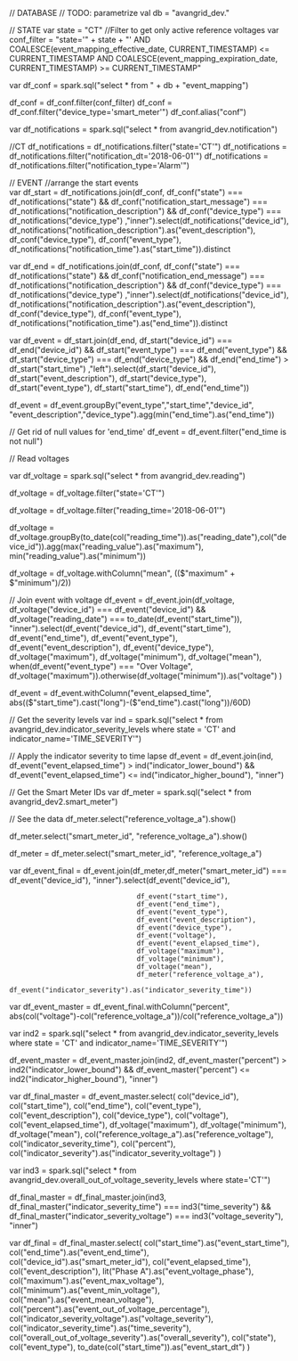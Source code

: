 // DATABASE
// TODO: parametrize
val db = "avangrid_dev." 

// STATE
var state = "CT"
//Filter to get only active reference voltages 
var conf_filter = "state='" + state + "' AND COALESCE(event_mapping_effective_date, CURRENT_TIMESTAMP) <= CURRENT_TIMESTAMP AND COALESCE(event_mapping_expiration_date, CURRENT_TIMESTAMP) >= CURRENT_TIMESTAMP"

var df_conf = spark.sql("select * from " + db + "event_mapping")

df_conf = df_conf.filter(conf_filter)
df_conf = df_conf.filter("device_type='smart_meter'")
df_conf.alias("conf")

var df_notifications = spark.sql("select * from avangrid_dev.notification")

//CT
df_notifications = df_notifications.filter("state='CT'")
df_notifications = df_notifications.filter("notification_dt='2018-06-01'")
df_notifications = df_notifications.filter("notification_type='Alarm'")


// EVENT 
//arrange the start events     
var df_start = df_notifications.join(df_conf, df_conf("state") === df_notifications("state") 
               && df_conf("notification_start_message") === df_notifications("notification_description") 
               && df_conf("device_type") === df_notifications("device_type")
               ,"inner").select(df_notifications("device_id"),
                                df_notifications("notification_description").as("event_description"),
                                df_conf("device_type"),
                                df_conf("event_type"), 
                                df_notifications("notification_time").as("start_time")).distinct

var df_end = df_notifications.join(df_conf, df_conf("state") === df_notifications("state") 
               && df_conf("notification_end_message") === df_notifications("notification_description") 
               && df_conf("device_type") === df_notifications("device_type")
               ,"inner").select(df_notifications("device_id"),
                                df_notifications("notification_description").as("event_description"),
                                df_conf("device_type"),
                                df_conf("event_type"), 
                                df_notifications("notification_time").as("end_time")).distinct
               
var df_event = df_start.join(df_end, df_start("device_id") === df_end("device_id")
                                   && df_start("event_type") === df_end("event_type")
                                   && df_start("device_type") === df_end("device_type")
                                   && df_end("end_time") > df_start("start_time")
                                   ,"left").select(df_start("device_id"),
                                                   df_start("event_description"),
                                                   df_start("device_type"),
                                                   df_start("event_type"),
                                                   df_start("start_time"),
                                                   df_end("end_time"))


df_event = df_event.groupBy("event_type","start_time","device_id", "event_description","device_type").agg(min("end_time").as("end_time"))


// Get rid of null values for 'end_time'
df_event = df_event.filter("end_time is not null")

// Read voltages 

var df_voltage = spark.sql("select * from avangrid_dev.reading")

df_voltage = df_voltage.filter("state='CT'")

df_voltage =  df_voltage.filter("reading_time='2018-06-01'")


df_voltage = df_voltage.groupBy(to_date(col("reading_time")).as("reading_date"),col("device_id")).agg(max("reading_value").as("maximum"), min("reading_value").as("minimum"))

df_voltage = df_voltage.withColumn("mean", (($"maximum" + $"minimum")/2))


// Join event with voltage
df_event = df_event.join(df_voltage, 
                df_voltage("device_id") === df_event("device_id") 
                && df_voltage("reading_date") === to_date(df_event("start_time")), "inner").select(df_event("device_id"), 
                        df_event("start_time"), 
                        df_event("end_time"), 
                        df_event("event_type"),
                        df_event("event_description"),
                        df_event("device_type"),
                        df_voltage("maximum"),
                        df_voltage("minimum"),
                        df_voltage("mean"),
                        when(df_event("event_type") === "Over Voltage", df_voltage("maximum")).otherwise(df_voltage("minimum")).as("voltage")
                        )

df_event = df_event.withColumn("event_elapsed_time", abs(($"start_time").cast("long")-($"end_time").cast("long"))/60D)

// Get the severity levels 
var ind = spark.sql("select * from avangrid_dev.indicator_severity_levels where state = 'CT' and indicator_name='TIME_SEVERITY'")

// Apply the indicator severity to time lapse
df_event = df_event.join(ind, df_event("event_elapsed_time") > ind("indicator_lower_bound") && df_event("event_elapsed_time") <= ind("indicator_higher_bound"), "inner")

// Get the Smart Meter IDs
var df_meter = spark.sql("select * from avangrid_dev2.smart_meter")

// See the data 
df_meter.select("reference_voltage_a").show()

df_meter.select("smart_meter_id", "reference_voltage_a").show()

df_meter = df_meter.select("smart_meter_id", "reference_voltage_a")

var df_event_final = df_event.join(df_meter,df_meter("smart_meter_id") === df_event("device_id"), "inner").select(df_event("device_id"), 

                                    df_event("start_time"), 
                                    df_event("end_time"), 
                                    df_event("event_type"), 
                                    df_event("event_description"), 
                                    df_event("device_type"), 
                                    df_event("voltage"),
                                    df_event("event_elapsed_time"),
                                    df_voltage("maximum"),
                                    df_voltage("minimum"),
                                    df_voltage("mean"),
                                    df_meter("reference_voltage_a"),
                                    df_event("indicator_severity").as("indicator_severity_time"))

var df_event_master = df_event_final.withColumn("percent", abs(col("voltage")-col("reference_voltage_a"))/col("reference_voltage_a"))

var ind2 = spark.sql("select * from avangrid_dev.indicator_severity_levels where state = 'CT' and indicator_name='TIME_SEVERITY'")

df_event_master = df_event_master.join(ind2, df_event_master("percent") > ind2("indicator_lower_bound") && df_event_master("percent") <= ind2("indicator_higher_bound"), "inner")

var df_final_master = df_event_master.select(
                col("device_id"),
                col("start_time"),
                col("end_time"),
                col("event_type"),
                col("event_description"),
                col("device_type"),
                col("voltage"),
                col("event_elapsed_time"),
                df_voltage("maximum"),
                df_voltage("minimum"),
                df_voltage("mean"),
                col("reference_voltage_a").as("reference_voltage"),
                col("indicator_severity_time"),
                col("percent"),
                col("indicator_severity").as("indicator_severity_voltage")
)

var ind3 = spark.sql("select * from avangrid_dev.overall_out_of_voltage_severity_levels where state='CT'")

df_final_master = df_final_master.join(ind3, df_final_master("indicator_severity_time") === ind3("time_severity") && df_final_master("indicator_severity_voltage") === ind3("voltage_severity"), "inner")


var df_final = df_final_master.select(
                col("start_time").as("event_start_time"),
                col("end_time").as("event_end_time"),
                col("device_id").as("smart_meter_id"),
                col("event_elapsed_time"),
                col("event_description"),
                lit("Phase A").as("event_voltage_phase"),
                col("maximum").as("event_max_voltage"),
                col("minimum").as("event_min_voltage"),
                col("mean").as("event_mean_voltage"),
                col("percent").as("event_out_of_voltage_percentage"),
                col("indicator_severity_voltage").as("voltage_severity"),
                col("indicator_severity_time").as("time_severity"),
                col("overall_out_of_voltage_severity").as("overall_severity"),
                col("state"),
                col("event_type"),
                to_date(col("start_time")).as("event_start_dt")
)